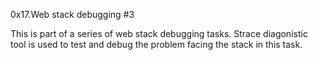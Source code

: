 0x17.Web stack debugging #3

This is part of a series of web stack debugging tasks. Strace diagonistic tool is used to test and debug the problem facing the stack in this task.